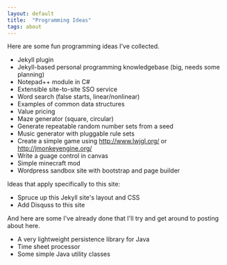 ```yaml
---
layout: default
title:  "Programming Ideas"
tags: about
---
```


Here are some fun programming ideas I've collected.

* Jekyll plugin
* Jekyll-based personal programming knowledgebase (big, needs some planning)
* Notepad++ module in C#
* Extensible site-to-site SSO service
* Word search (false starts, linear/nonlinear)
* Examples of common data structures
* Value pricing
* Maze generator (square, circular)
* Generate repeatable random number sets from a seed
* Music generator with pluggable rule sets
* Create a simple game using http://www.lwjgl.org/ or http://jmonkeyengine.org/
* Write a guage control in canvas
* Simple minecraft mod
* Wordpress sandbox site with bootstrap and page builder

Ideas that apply specifically to this site:

* Spruce up this Jekyll site's layout and CSS
* Add Disquss to this site

And here are some I've already done that I'll try and get around to posting about here.

* A very lightweight persistence library for Java 
* Time sheet processor
* Some simple Java utility classes

